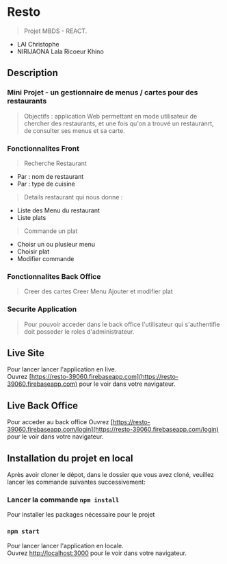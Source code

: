 # Resto
>Projet MBDS - REACT. 
* LAI Christophe 
* NIRIJAONA Lala Ricoeur Khino

## Description
### Mini Projet - un gestionnaire de menus / cartes pour des restaurants
>Objectifs : application Web permettant en mode utilisateur de chercher des restaurants, et une fois qu'on a trouvé un restauranrt, de consulter ses menus et sa carte. 

### Fonctionnalites Front
>Recherche Restaurant
* Par : nom de restaurant
* Par : type de cuisine
>Details restaurant qui nous donne :
* Liste des Menu du restaurant
* Liste plats
>Commande un plat
* Choisr un ou plusieur menu
* Choisir plat
* Modifier commande

### Fonctionnalites Back Office
>Creer des cartes
>Creer Menu
>Ajouter et modifier plat

### Securite Application
>Pour pouvoir acceder dans le back office l'utilisateur qui s'authentifie doit posseder le roles d'administrateur.

## Live Site

Pour lancer lancer l'application en live.<br>
Ouvrez [https://resto-39060.firebaseapp.com](https://resto-39060.firebaseapp.com) pour le voir dans votre navigateur.

## Live Back Office

Pour acceder au back office 
Ouvrez [https://resto-39060.firebaseapp.com/login](https://resto-39060.firebaseapp.com/login) pour le voir dans votre navigateur.


## Installation du projet en local

Après avoir cloner le dépot, dans le dossier que vous avez cloné, veuillez lancer les commande suivantes successivement:

### Lancer la commande `npm install`

Pour installer les packages nécessaire pour le projet

### `npm start`

Pour lancer lancer l'application en locale.<br>
Ouvrez [http://localhost:3000](http://localhost:3000) pour le voir dans votre navigateur.

